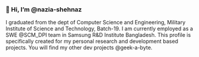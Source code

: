 ### 👋 Hi, I’m @nazia-shehnaz

I graduated from the dept of Computer Science and Engineering, Military Institute of Science and Technology, Batch-19. I am currently employed as a SWE @SCM_DPI team in Samsung R&D Institute Bangladesh. 
This profile is specifically created for my personal research and development based projects. You will find my other dev projects @geek-a-byte.  

<!---
nazia-shehnaz/nazia-shehnaz is a ✨ special ✨ repository because its `README.md` (this file) appears on your GitHub profile.
You can click the Preview link to take a look at your changes.
--->

